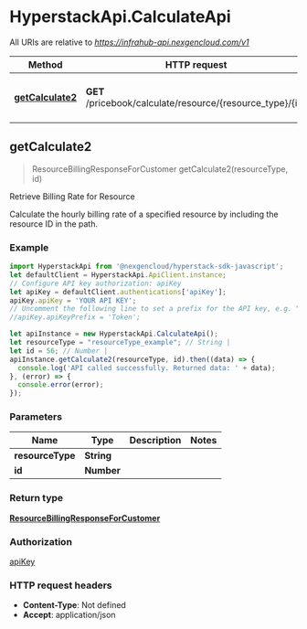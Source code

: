 # HyperstackApi.CalculateApi

All URIs are relative to *https://infrahub-api.nexgencloud.com/v1*

Method | HTTP request | Description
------------- | ------------- | -------------
[**getCalculate2**](CalculateApi.md#getCalculate2) | **GET** /pricebook/calculate/resource/{resource_type}/{id} | Retrieve Billing Rate for Resource



## getCalculate2

> ResourceBillingResponseForCustomer getCalculate2(resourceType, id)

Retrieve Billing Rate for Resource

Calculate the hourly billing rate of a specified resource by including the resource ID in the path.

### Example

```javascript
import HyperstackApi from '@nexgencloud/hyperstack-sdk-javascript';
let defaultClient = HyperstackApi.ApiClient.instance;
// Configure API key authorization: apiKey
let apiKey = defaultClient.authentications['apiKey'];
apiKey.apiKey = 'YOUR API KEY';
// Uncomment the following line to set a prefix for the API key, e.g. "Token" (defaults to null)
//apiKey.apiKeyPrefix = 'Token';

let apiInstance = new HyperstackApi.CalculateApi();
let resourceType = "resourceType_example"; // String | 
let id = 56; // Number | 
apiInstance.getCalculate2(resourceType, id).then((data) => {
  console.log('API called successfully. Returned data: ' + data);
}, (error) => {
  console.error(error);
});

```

### Parameters


Name | Type | Description  | Notes
------------- | ------------- | ------------- | -------------
 **resourceType** | **String**|  | 
 **id** | **Number**|  | 

### Return type

[**ResourceBillingResponseForCustomer**](ResourceBillingResponseForCustomer.md)

### Authorization

[apiKey](../README.md#apiKey)

### HTTP request headers

- **Content-Type**: Not defined
- **Accept**: application/json

